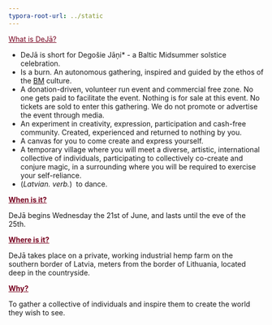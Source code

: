 ```yaml
---
typora-root-url: ../static
---
```


<span style="color:#77011e;"><u>What is DeJā?</u> </span>

* DeJā is short for Degošie Jāņi* - a Baltic Midsummer solstice celebration. 
* Is a burn.  An autonomous gathering, inspired and guided by the ethos of the [BM](http://burningman.org/) culture.
* A donation-driven, volunteer run event and commercial free zone. No one gets paid to facilitate the event.  Nothing is for sale at this event.  No tickets are sold to enter this gathering. We do not promote or advertise the event through media. 
* An experiment in creativity, expression, participation and cash-free community.  Created, experienced and returned to nothing by you. 
* A  canvas for you to come create and express yourself.  
* A temporary village where you will meet a diverse, artistic, international collective of individuals, participating to collectively co-create and conjure magic,  in a surrounding where you will be required to exercise your self-reliance.  
* (*Latvian. verb.*)  to dance.  

**<span style="color:#77011e;"><u>When is it?**</u></span>

DeJā begins Wednesday the 21st of June, and lasts until the eve of the 25th.

**<span style="color:#77011e;"><u>Where is it?**</u></span>

DeJā takes place on a private, working industrial hemp farm on the southern border of Latvia, meters from the border of Lithuania, located deep in the countryside.  

**<span style="color:#77011e;"><u>Why?**</u></span>

To gather a collective of individuals and inspire them to create the world they wish to see.

